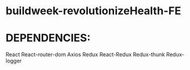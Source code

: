 # buildweek-revolutionizeHealth-FE

# DEPENDENCIES:

React
React-router-dom
Axios
Redux
React-Redux
Redux-thunk
Redux-logger

